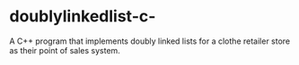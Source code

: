 # doublylinkedlist-c-
A C++ program that implements doubly linked lists for a clothe retailer store as their point of sales system.
